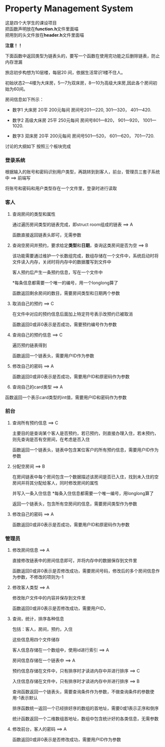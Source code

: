 # Property Management System

这是四个大学生的课设项目  
把函数声明放在**function.h**文件里面喵  
把用到的头文件放在**header.h**文件里面喵  

**注意！！**

下面函数中返回类型为链表头的，要写一个函数在使用完功能之后删除链表，防止内存泄漏

旅店初步构想为10层楼，每层20 间，依据生活常识1楼不住人。

初始状态2—4楼为大床房，5—7为双床房，8—10为高级大床房,因此各个房间初始为60间。

房间信息如下所示：

- 数字1  大床房  20平  200元每间  房间号201—220,   301—320， 401—420.

- 数字2  高级大床房  25平  250元每间  房间号801—820， 901—920， 1001—1020.

- 数字3  双床房  20平  200元每间  房间号501—520， 601—620， 701—720.

讨论的大纲如下 按照三个板块完成

### 登录系统

根据输入的账号和密码识别用户类型，再跳转到到客人，前台，管理员三套子系统中 ==> 前端写

将账号和密码和用户类型存在一个文件里，登录时进行读取

### 客人

1. 查询房间的类型和属性

   通过遍历房间类型的链表完成，即struct room组成的链表 ==> A

   函数直接返回链表头即可，无需参数

3. 查询空房间并预约，要求给定**类型**和**日期**，查询这类房间是否为空 ==> B
   
   该功能需要通过维护一个长数组完成，数组存储在一个文件中，系统启动时将文件读入内存，关闭时将内存中的数据覆写到文件中
  
   客人预约后产生一条预约信息，写在一个文件中

   *每条信息都需要一个唯一的编号，用一个longlong算了

   函数返回剩余房间的数目，需要房间类型和日期两个参数
   
5. 取消自己的预约 ==> C

   在文件中对应的预约信息后面加上特定符号表示改预约已被取消
   
   函数返回0或非0表示是否成功，需要预约编号作为参数

7. 查询自己的预约信息 ==> C

   遍历预约链表得到

   函数返回一个链表头，需要用户ID作为参数
   
9. 修改自己的密码 ==> A

   函数返回0或非0表示是否成功，需要用户ID和原密码作为参数
   
11. 查询自己的card类型 ==> A

   函数返回一个表示card类型的int值，需要用户ID和密码作为参数
   
### 前台

1. 查询所有预约信息 ==> C

   主要目的是查询某个客人是否预约，若已预约，则直接办理入住，若未预约，则先查询是否有空房间，在考虑是否入住

   函数返回一个链表头，链表中包含某位客户的所有预约信息，需要用户ID作为参数
   
3. 分配空房间 ==> B

   在房间链表中每个房间包含一个数据描述该房间是否已入住，找到未入住的空房间并将其分配给客人，同时修改房间的属性

   并写入一条入住信息
   *每条入住信息都需要一个唯一编号，用longlong算了

   返回一个链表头，包含所有空房间的信息，需要房间类型作为参数
   
5. 修改自己的密码 ==> A

   函数返回0或非0表示是否成功，需要用户ID和原密码作为参数

### 管理员

1. 修改房间信息 ==> A

   直接修改链表中的房间信息即可，并将内存中的数据保存到文件里

   函数返回0或非0表示是否修改成功，需要房间号码，修改后的多个房间信息作为参数，不修改的项则为-1

3. 修改客人类型 ==> A

   修改账户文件中的内容并保存到文件里

   函数返回0或非0表示是否修改成功，需要用户ID，

4. 查询，统计，排序各种信息

   包括：客人，房间，预约，入住

   这些信息用四个文件储存
    
   客人信息存储在一个数组中，使用id进行索引 ==> A

   房间信息存储在一个链表中 ==> A

   预约信息存储在文件中，只有排序时才读进内存中并进行排序 ==> C
    
   入住信息存储在文件中，只有排序时才读进内存中并进行排序 ==> B

   查询函数返回一个链表头，需要查询条件作为参数，不做查询条件的参数使用-1表示默认

   排序函数统一返回一个已经排好序的数组的首地址，需要0或1表示正序和倒序

   统计函数返回一个二维数组首地址，数组中包含统计好的各类信息，无需参数
   
6. 修改前台，客人的密码 ==> A

   函数返回0或非0表示是否修改成功，需要用户ID作为参数
